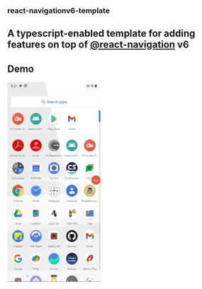 ### react-navigationv6-template

## A typescript-enabled template for adding features on  top of [@react-navigation](https://reactnavigation.org/) v6

## Demo
<img src="./Gifs/Bottom navigation.gif" width="210" height="450" />
